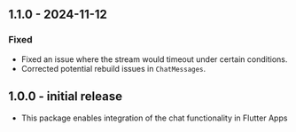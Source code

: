 ## 1.1.0 - 2024-11-12

### Fixed
- Fixed an issue where the stream would timeout under certain conditions.
- Corrected potential rebuild issues in `ChatMessages`.

## 1.0.0 - initial release
* This package enables integration of the chat functionality in Flutter Apps

